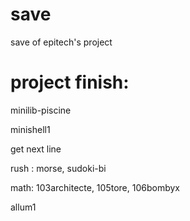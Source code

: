 save
====

save of epitech's project

project finish:
===============

minilib-piscine

minishell1

get next line

rush : morse, sudoki-bi

math: 103architecte, 105tore, 106bombyx

allum1
